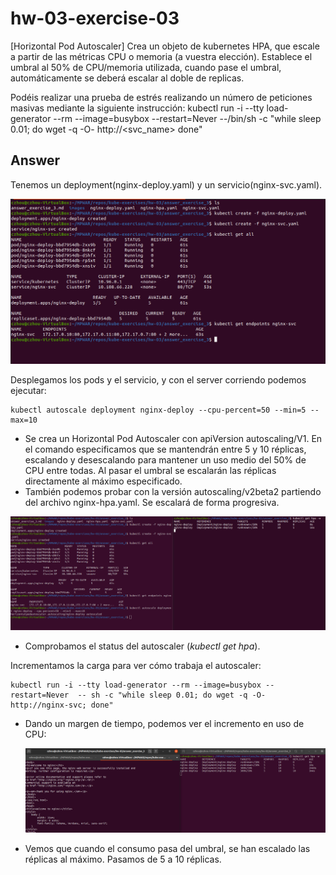 # hw-03-exercise-03

[Horizontal Pod Autoscaler] Crea un objeto de kubernetes HPA, que escale a partir de las métricas CPU o memoria (a vuestra elección). Establece el umbral al 50% de CPU/memoria utilizada, cuando pase el umbral, automáticamente se deberá escalar al doble de replicas.

Podéis realizar una prueba de estrés realizando un número de peticiones masivas mediante la siguiente instrucción:
kubectl run -i --tty load-generator --rm --image=busybox --restart=Never --/bin/sh -c "while sleep 0.01; do wget -q -O- http://&lt;svc_name&gt; done"

## Answer

Tenemos un deployment(nginx-deploy.yaml) y un servicio(nginx-svc.yaml). 

![image](./images/screenshot_1.png)

Desplegamos los pods y el servicio, y con el server corriendo podemos ejecutar:
~~~
kubectl autoscale deployment nginx-deploy --cpu-percent=50 --min=5 --max=10
~~~
- Se crea un Horizontal Pod Autoscaler con apiVersion autoscaling/V1. En el comando especificamos que se mantendrán entre 5 y 10 réplicas, escalando y desescalando para mantener un uso medio del 50% de CPU entre todas. Al pasar el umbral se escalarán las réplicas directamente al máximo especificado.
- También podemos probar con la versión autoscaling/v2beta2 partiendo del archivo nginx-hpa.yaml. Se escalará de forma progresiva.

![image](./images/screenshot_2.png)

- Comprobamos el status del autoscaler (_kubectl get hpa_).

Incrementamos la carga para ver cómo trabaja el autoscaler:
~~~
kubectl run -i --tty load-generator --rm --image=busybox --restart=Never  -- sh -c "while sleep 0.01; do wget -q -O- http://nginx-svc; done"
~~~
- Dando un margen de tiempo, podemos ver el incremento en uso de CPU:

    ![image](./images/screenshot_3.png)

- Vemos que cuando el consumo pasa del umbral, se han escalado las réplicas al máximo. Pasamos de 5 a 10 réplicas.